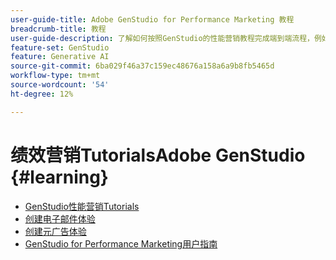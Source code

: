 ```yaml
---
user-guide-title: Adobe GenStudio for Performance Marketing 教程
breadcrumb-title: 教程
user-guide-description: 了解如何按照GenStudio的性能营销教程完成端到端流程，例如创建电子邮件体验。
feature-set: GenStudio
feature: Generative AI
source-git-commit: 6ba029f46a37c159ec48676a158a6a9b8fb5465d
workflow-type: tm+mt
source-wordcount: '54'
ht-degree: 12%

---
```



# 绩效营销TutorialsAdobe GenStudio {#learning}

+ [GenStudio性能营销Tutorials](tutorials.md)
+ [创建电子邮件体验](create-email-experience.md)
+ [创建元广告体验](create-meta-ad.md)
+ [GenStudio for Performance Marketing用户指南](https://experienceleague.adobe.com/docs/genstudio/user-guide/home.html)
